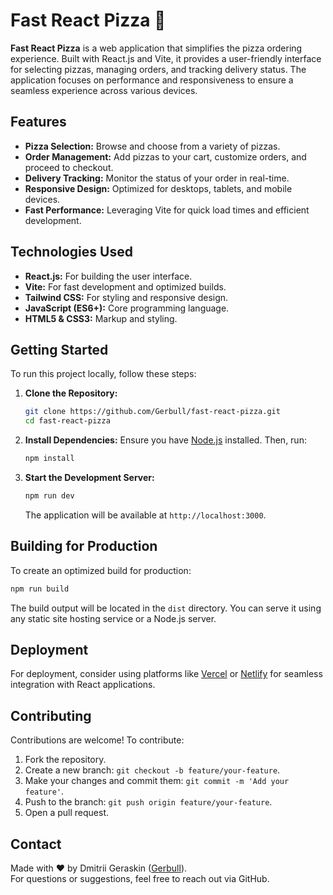# Fast React Pizza 🍕

**Fast React Pizza** is a web application that simplifies the pizza ordering experience. Built with React.js and Vite, it provides a user-friendly interface for selecting pizzas, managing orders, and tracking delivery status. The application focuses on performance and responsiveness to ensure a seamless experience across various devices.

## Features

- **Pizza Selection:** Browse and choose from a variety of pizzas.
- **Order Management:** Add pizzas to your cart, customize orders, and proceed to checkout.
- **Delivery Tracking:** Monitor the status of your order in real-time.
- **Responsive Design:** Optimized for desktops, tablets, and mobile devices.
- **Fast Performance:** Leveraging Vite for quick load times and efficient development.

## Technologies Used

- **React.js:** For building the user interface.
- **Vite:** For fast development and optimized builds.
- **Tailwind CSS:** For styling and responsive design.
- **JavaScript (ES6+):** Core programming language.
- **HTML5 & CSS3:** Markup and styling.

## Getting Started

To run this project locally, follow these steps:

1. **Clone the Repository:**
   ```bash
   git clone https://github.com/Gerbull/fast-react-pizza.git
   cd fast-react-pizza
   ```

2. **Install Dependencies:**
   Ensure you have [Node.js](https://nodejs.org/) installed. Then, run:
   ```bash
   npm install
   ```

3. **Start the Development Server:**
   ```bash
   npm run dev
   ```
   The application will be available at `http://localhost:3000`.

## Building for Production

To create an optimized build for production:

```bash
npm run build
```

The build output will be located in the `dist` directory. You can serve it using any static site hosting service or a Node.js server.

## Deployment

For deployment, consider using platforms like [Vercel](https://vercel.com/) or [Netlify](https://www.netlify.com/) for seamless integration with React applications.

## Contributing

Contributions are welcome! To contribute:

1. Fork the repository.
2. Create a new branch: `git checkout -b feature/your-feature`.
3. Make your changes and commit them: `git commit -m 'Add your feature'`.
4. Push to the branch: `git push origin feature/your-feature`.
5. Open a pull request.

## Contact

Made with ❤️ by Dmitrii Geraskin ([Gerbull](https://github.com/Gerbull)).  
For questions or suggestions, feel free to reach out via GitHub.
